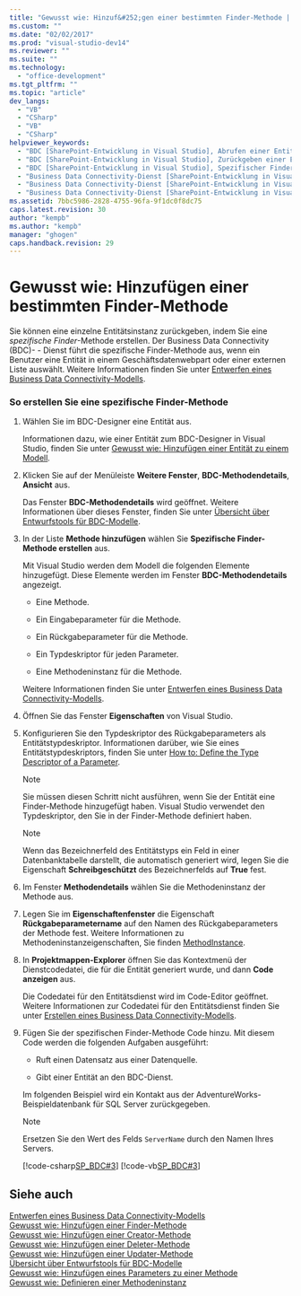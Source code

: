 ```yaml
---
title: "Gewusst wie: Hinzuf&#252;gen einer bestimmten Finder-Methode | Microsoft Docs"
ms.custom: ""
ms.date: "02/02/2017"
ms.prod: "visual-studio-dev14"
ms.reviewer: ""
ms.suite: ""
ms.technology: 
  - "office-development"
ms.tgt_pltfrm: ""
ms.topic: "article"
dev_langs: 
  - "VB"
  - "CSharp"
  - "VB"
  - "CSharp"
helpviewer_keywords: 
  - "BDC [SharePoint-Entwicklung in Visual Studio], Abrufen einer Entität"
  - "BDC [SharePoint-Entwicklung in Visual Studio], Zurückgeben einer Entität"
  - "BDC [SharePoint-Entwicklung in Visual Studio], Spezifischer Finder"
  - "Business Data Connectivity-Dienst [SharePoint-Entwicklung in Visual Studio], Abrufen einer Entität"
  - "Business Data Connectivity-Dienst [SharePoint-Entwicklung in Visual Studio], Zurückgeben einer Entität"
  - "Business Data Connectivity-Dienst [SharePoint-Entwicklung in Visual Studio], Spezifischer Finder"
ms.assetid: 7bbc5986-2828-4755-96fa-9f1dc0f8dc75
caps.latest.revision: 30
author: "kempb"
ms.author: "kempb"
manager: "ghogen"
caps.handback.revision: 29
---
```

# Gewusst wie: Hinzuf&#252;gen einer bestimmten Finder-Methode
  Sie können eine einzelne Entitätsinstanz zurückgeben, indem Sie eine *spezifische Finder*\-Methode erstellen.  Der Business Data Connectivity \(BDC\)\- \- Dienst führt die spezifische Finder\-Methode aus, wenn ein Benutzer eine Entität in einem Geschäftsdatenwebpart oder einer externen Liste auswählt.  Weitere Informationen finden Sie unter [Entwerfen eines Business Data Connectivity-Modells](../sharepoint/designing-a-business-data-connectivity-model.md).  
  
### So erstellen Sie eine spezifische Finder\-Methode  
  
1.  Wählen Sie im BDC\-Designer eine Entität aus.  
  
     Informationen dazu, wie einer Entität zum BDC\-Designer in Visual Studio, finden Sie unter [Gewusst wie: Hinzufügen einer Entität zu einem Modell](../sharepoint/how-to-add-an-entity-to-a-model.md).  
  
2.  Klicken Sie auf der Menüleiste **Weitere Fenster**, **BDC\-Methodendetails**, **Ansicht** aus.  
  
     Das Fenster **BDC\-Methodendetails** wird geöffnet.  Weitere Informationen über dieses Fenster, finden Sie unter [Übersicht über Entwurfstools für BDC-Modelle](../sharepoint/bdc-model-design-tools-overview.md).  
  
3.  In der Liste **Methode hinzufügen** wählen Sie **Spezifische Finder\-Methode erstellen** aus.  
  
     Mit Visual Studio werden dem Modell die folgenden Elemente hinzugefügt.  Diese Elemente werden im Fenster **BDC\-Methodendetails** angezeigt.  
  
    -   Eine Methode.  
  
    -   Ein Eingabeparameter für die Methode.  
  
    -   Ein Rückgabeparameter für die Methode.  
  
    -   Ein Typdeskriptor für jeden Parameter.  
  
    -   Eine Methodeninstanz für die Methode.  
  
     Weitere Informationen finden Sie unter [Entwerfen eines Business Data Connectivity-Modells](../sharepoint/designing-a-business-data-connectivity-model.md).  
  
4.  Öffnen Sie das Fenster **Eigenschaften** von Visual Studio.  
  
5.  Konfigurieren Sie den Typdeskriptor des Rückgabeparameters als Entitätstypdeskriptor.  Informationen darüber, wie Sie eines Entitätstypdeskriptors, finden Sie unter [How to: Define the Type Descriptor of a Parameter](../sharepoint/how-to-define-the-type-descriptor-of-a-parameter.md).  
  
    > [!NOTE]  
    >  Sie müssen diesen Schritt nicht ausführen, wenn Sie der Entität eine Finder\-Methode hinzugefügt haben.  Visual Studio verwendet den Typdeskriptor, den Sie in der Finder\-Methode definiert haben.  
  
    > [!NOTE]  
    >  Wenn das Bezeichnerfeld des Entitätstyps ein Feld in einer Datenbanktabelle darstellt, die automatisch generiert wird, legen Sie die Eigenschaft **Schreibgeschützt** des Bezeichnerfelds auf **True** fest.  
  
6.  Im Fenster **Methodendetails** wählen Sie die Methodeninstanz der Methode aus.  
  
7.  Legen Sie im **Eigenschaftenfenster** die Eigenschaft **Rückgabeparametername** auf den Namen des Rückgabeparameters der Methode fest.  Weitere Informationen zu Methodeninstanzeigenschaften, Sie finden [MethodInstance](http://go.microsoft.com/fwlink/?LinkID=169282).  
  
8.  In **Projektmappen\-Explorer** öffnen Sie das Kontextmenü der Dienstcodedatei, die für die Entität generiert wurde, und dann **Code anzeigen** aus.  
  
     Die Codedatei für den Entitätsdienst wird im Code\-Editor geöffnet.  Weitere Informationen zur Codedatei für den Entitätsdienst finden Sie unter [Erstellen eines Business Data Connectivity-Modells](../sharepoint/creating-a-business-data-connectivity-model.md).  
  
9. Fügen Sie der spezifischen Finder\-Methode Code hinzu.  Mit diesem Code werden die folgenden Aufgaben ausgeführt:  
  
    -   Ruft einen Datensatz aus einer Datenquelle.  
  
    -   Gibt einer Entität an den BDC\-Dienst.  
  
     Im folgenden Beispiel wird ein Kontakt aus der AdventureWorks\-Beispieldatenbank für SQL Server zurückgegeben.  
  
    > [!NOTE]  
    >  Ersetzen Sie den Wert des Felds `ServerName` durch den Namen Ihres Servers.  
  
     [!code-csharp[SP_BDC#3](../snippets/csharp/VS_Snippets_OfficeSP/sp_bdc/CS/bdcmodel1/contactservice.cs#3)]
     [!code-vb[SP_BDC#3](../snippets/visualbasic/VS_Snippets_OfficeSP/sp_bdc/VB/bdcmodel1/contactservice.vb#3)]  
  
## Siehe auch  
 [Entwerfen eines Business Data Connectivity-Modells](../sharepoint/designing-a-business-data-connectivity-model.md)   
 [Gewusst wie: Hinzufügen einer Finder-Methode](../sharepoint/how-to-add-a-finder-method.md)   
 [Gewusst wie: Hinzufügen einer Creator-Methode](../sharepoint/how-to-add-a-creator-method.md)   
 [Gewusst wie: Hinzufügen einer Deleter-Methode](../sharepoint/how-to-add-a-deleter-method.md)   
 [Gewusst wie: Hinzufügen einer Updater-Methode](../sharepoint/how-to-add-an-updater-method.md)   
 [Übersicht über Entwurfstools für BDC-Modelle](../sharepoint/bdc-model-design-tools-overview.md)   
 [Gewusst wie: Hinzufügen eines Parameters zu einer Methode](../sharepoint/how-to-add-a-parameter-to-a-method.md)   
 [Gewusst wie: Definieren einer Methodeninstanz](../sharepoint/how-to-define-a-method-instance.md)  
  
  